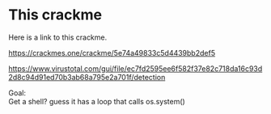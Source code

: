 This crackme
============
Here is a link to this crackme.

https://crackmes.one/crackme/5e74a49833c5d4439bb2def5

https://www.virustotal.com/gui/file/ec7fd2595ee6f582f37e82c718da16c93d2d8c94d91ed70b3ab68a795e2a701f/detection

Goal:  
Get a shell? guess it has a loop that calls os.system()

